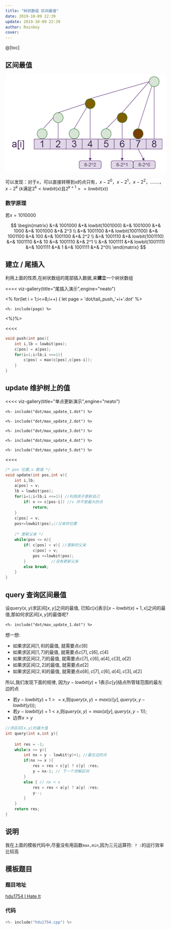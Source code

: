 ```yaml
---
title: "树状数组 区间最值"
date: 2019-10-09 22:39
update: 2019-10-09 22:39
author: Rainboy
cover: 
---
```


@[toc]

## 区间最值

![7](./bit/BITn7.png)

可以发现：对于$x$，可以直接转移到$x$的点只有，$x-2^0$，$x-2^1$，$x-2^2$，.......，$x-2^k$ ($k$满足$2^k < lowbit(x)$且$2^{k+1}>=lowbit(x)$)

### 数学原理

若$x = 1010000$

$$
\begin{matrix}
&=& 1001000 &+& lowbit(1001000) &=& 1001000 &+& 1000 &=& 1001000 &+& 2^3 \\
&=& 1001100 &+& lowbit(1001100) &=& 1001100 &+& 100  &=& 1001100 &+& 2^2 \\
&=& 1001110 &+& lowbit(1001110) &=& 1001110 &+& 10   &=& 1001110 &+& 2^1 \\
&=& 1001111 &+& lowbit(1001111) &=& 1001111 &+& 1    &=& 1001111 &+& 2^0\\
\end{matrix}
$$

## 建立 / 尾插入

利用上面的性质,在树状数组的尾部插入数据,来**建立**一个树状数组

<<<< viz-gallery(title="尾插入演示",engine="neato")

<% for(let i = 1;i<=8;i++) {
    let page = 'dot/tail_push_'+i+'.dot'
%>
```
<%- include(page) %>
```
<%}%>

<<<<

```c
void push(int pos){
    int i,lb = lowbit(pos);
    c[pos] = a[pos];
    for(i=1;i<lb;i <<=1){
        c[pos] = max(c[pos],c[pos-i]);
    }
}
```


## update 维护树上的值

<<<< viz-gallery(title="单点更新演示",engine="neato")

``` 利用尾插入建立树
<%- include("dot/max_update_1.dot") %>
```

``` 修改a[4]为100
<%- include("dot/max_update_2.dot") %>
```

``` c[4]=a[4]
<%- include("dot/max_update_3.dot") %>
```

``` 更新自己,c[4]=max{c[4],c[4]的所有孩子}
<%- include("dot/max_update_4.dot") %>
```

``` 更新c[4]的所有父亲
<%- include("dot/max_update_5.dot") %>
```

<<<< 


```c
/* pos 位置,v 数值 */
void update(int pos,int v){
    int i,lb;
    a[pos] = v;
    lb = lowbit(pos);
    for(i=1;i<lb;i <<=1){ //利用孩子更新自己
        if( v <= c[pos-i]) //v 并不是最大的点
            return;
    }
    c[pos] = v;
    pos+=lowbit(pos);//父亲的位置

    /* 更新父亲 */
    while(pos <= n){
        if( c[pos] < v){ //更新的父亲
            c[pos] = v;
            pos +=lowbit(pos);
        }           //没有更新父亲
        else break;
    }
}
```


## query 查询区间最值

设$query(x,y)$求区间$[x,y]$之间的最值,
已知$c[x]$表示$[x-lowbit(x)+1,x]$之间的最值,那如何求区间$[x,y]$的最值呢?

```viz-neato
<%- include("dot/max_update_1.dot") %>
```

想一想:

 - 如果求区间$[1,8]$的最值, 就需要点$c[8]$
 - 如果求区间$[1,7]$的最值, 就需要点$c[7],c[6],c[4]$
 - 如果求区间$[2,7]$的最值, 就需要点$c[7],c[6],a[4],c[3],a[2]$
 - 如果求区间$[2,2]$的最值, 就需要点$a[2]$
 - 如果求区间$[2,8]$的最值, 就需要点$a[8],c[7],c[6],a[4],c[3],a[2]$


所以,我们发现下面的规律, 因为$y-lowbit(y)+1$表示$c[y]$结点所管辖范围的最左边的点

 - 若$y-lowbit(y)+1 >=x$,则$query(x,y) = max(c[y],query(x,y-lowbit(y)))$;
 - 若$y-lowbit(y)+1 <x$,则$query(x,y) = max(a[y],query(x,y-1))$;
 - 边界$x > y$

```c
//求区间[x,y]的最大值
int query(int x,int y){

    int res = -1;
    while(x <= y){
        int nx = y - lowbit(y)+1; //最左边的点
        if(nx >= x ){
            res = res < c[y] ? c[y] :res;
            y = nx-1; // 下一个求解区间
        }
        else { // nx < x
            res = res < a[y] ? a[y] :res;
            y--;
        }
    }
    return res;
}
```


## 说明

我在上面的模板代码中,尽量没有用函数`max,min`,因为三元运算符:` ? :`的运行效率比较高

## 模板题目

### 题目地址

[hdu1754 I Hate It](https://vjudge.net/problem/hdu-1754)


### 代码

```c
<%- include("hdu1754.cpp") %>
```


